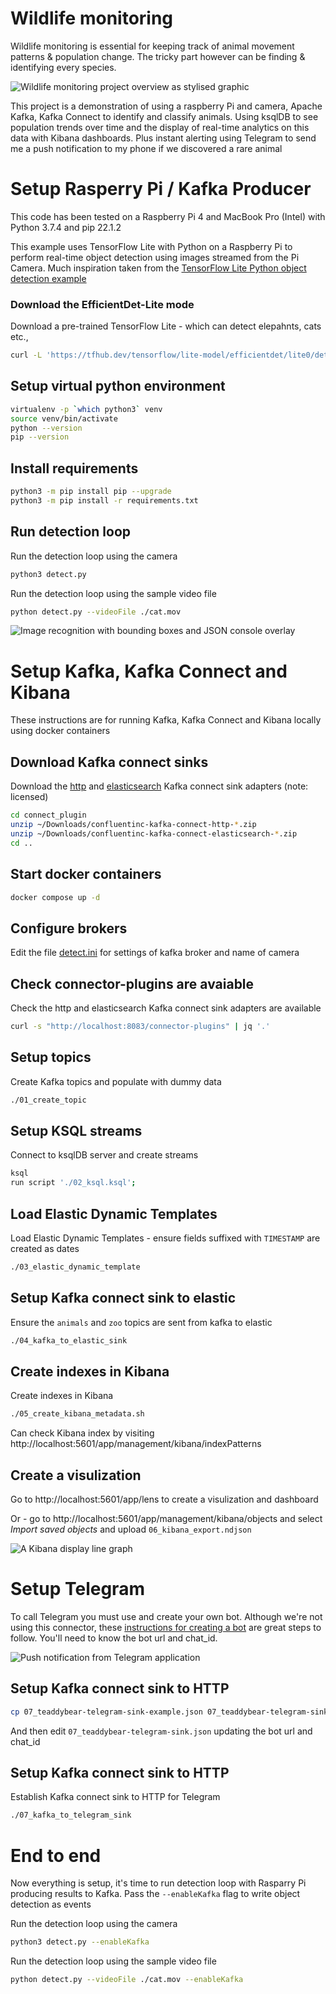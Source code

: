 # Wildlife monitoring
Wildlife monitoring is essential for keeping track of animal movement patterns & population change. The tricky part however can be finding &  identifying every species. 

![Wildlife monitoring project overview as stylised graphic](docs/overview.jpg)

This project is a demonstration of using a raspberry Pi and camera,
Apache Kafka, Kafka Connect to identify and classify animals. Using ksqlDB to see population trends over time and the display of real-time analytics on this data with  Kibana dashboards. Plus instant alerting using Telegram to send me a push notification to my phone if we discovered a rare animal



# Setup Rasperry Pi / Kafka Producer

This code has been tested on a Raspberry Pi 4 and MacBook Pro (Intel) with Python 3.7.4 and pip 22.1.2 

This example uses TensorFlow Lite with Python on a Raspberry Pi to perform real-time object detection using images streamed from the Pi Camera. Much inspiration taken from the [TensorFlow Lite Python object detection example](https://github.com/tensorflow/examples/tree/master/lite/examples/object_detection/raspberry_pi)


### Download the EfficientDet-Lite mode
Download a pre-trained TensorFlow Lite - which can detect elepahnts, cats etc.,
```bash
curl -L 'https://tfhub.dev/tensorflow/lite-model/efficientdet/lite0/detection/metadata/1?lite-format=tflite'     -o efficientdet_lite0.tflite
```


## Setup virtual python environment 
 ```bash
virtualenv -p `which python3` venv
source venv/bin/activate
python --version
pip --version
```

## Install requirements
```bash
python3 -m pip install pip --upgrade
python3 -m pip install -r requirements.txt
```

## Run detection loop
Run the detection loop using the camera
```bash
python3 detect.py
```

Run the detection loop using the sample video file
```bash
python detect.py --videoFile ./cat.mov
```

![Image recognition with bounding boxes and JSON console overlay](docs/image-and-json.jpg)


# Setup Kafka, Kafka Connect and Kibana
These instructions are for running Kafka, Kafka Connect and Kibana locally using docker containers

## Download Kafka connect sinks
Download the [http](https://www.confluent.io/hub/confluentinc/kafka-connect-http) and [elasticsearch](https://www.confluent.io/hub/confluentinc/kafka-connect-elasticsearch) Kafka connect sink adapters (note: licensed)

```bash
cd connect_plugin
unzip ~/Downloads/confluentinc-kafka-connect-http-*.zip
unzip ~/Downloads/confluentinc-kafka-connect-elasticsearch-*.zip
cd ..
```



## Start docker containers
```bash
docker compose up -d
```

## Configure brokers
Edit the file [detect.ini](detect.ini) for settings of kafka broker and name of camera


## Check connector-plugins are avaiable
Check the http and elasticsearch Kafka connect sink adapters are available

```bash
curl -s "http://localhost:8083/connector-plugins" | jq '.'
```


## Setup topics
Create Kafka topics and populate with dummy data

```bash
./01_create_topic
```

## Setup KSQL streams
Connect to ksqlDB server and create streams

```bash
ksql
run script './02_ksql.ksql';
```
 
## Load Elastic Dynamic Templates
Load Elastic Dynamic Templates - ensure fields suffixed with `TIMESTAMP` are created as dates

```bash
./03_elastic_dynamic_template
```

## Setup Kafka connect sink to elastic
Ensure the `animals` and `zoo` topics are sent from kafka to elastic

```bash
./04_kafka_to_elastic_sink
```

## Create indexes in Kibana
Create indexes in Kibana

```bash
./05_create_kibana_metadata.sh
```

Can check Kibana index by visiting http://localhost:5601/app/management/kibana/indexPatterns


## Create a visulization
Go to http://localhost:5601/app/lens to create a visulization and dashboard

Or - go to http://localhost:5601/app/management/kibana/objects and select _Import saved objects_ and upload `06_kibana_export.ndjson`

![A Kibana display line graph](docs/kibana.jpg)

# Setup Telegram
To call Telegram you must use and create your own bot. Although we're not using this connector, these [instructions for creating a bot](https://github.com/fbascheper/kafka-connect-telegram#getting-started) are great steps to follow. You'll need to know the bot url and chat_id.


![Push notification from Telegram application](docs/telegram.jpg)


## Setup Kafka connect sink to HTTP

```bash
cp 07_teaddybear-telegram-sink-example.json 07_teaddybear-telegram-sink.json
```

And then edit `07_teaddybear-telegram-sink.json` updating the bot url and chat_id

## Setup Kafka connect sink to HTTP
Establish Kafka connect sink to HTTP for Telegram

```bash
./07_kafka_to_telegram_sink
```

# End to end 
Now everything is setup, it's time to run detection loop with Rasparry Pi producing results to Kafka. Pass the `--enableKafka` flag to write object detection as events

Run the detection loop using the camera
```bash
python3 detect.py --enableKafka
```

Run the detection loop using the sample video file
```bash
python detect.py --videoFile ./cat.mov --enableKafka
```
